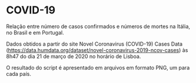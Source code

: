 # COVID-19
Relação entre número de casos confirmados e números de mortes na Itália, no Brasil e em Portugal.

Dados obtidos a partir do site Novel Coronavirus (COVID-19) Cases Data (https://data.humdata.org/dataset/novel-coronavirus-2019-ncov-cases) às 8h47 do dia 21 de março de 2020 no horário de Lisboa.

O resultado do script é apresentado em arquivos em formato PNG, um para cada país.

